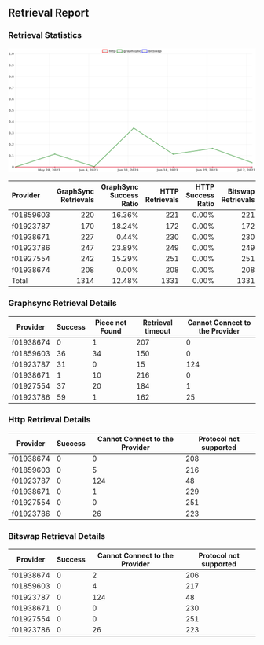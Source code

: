 ## Retrieval Report
### Retrieval Statistics
<img src="https://raw.githubusercontent.com/data-preservation-programs/filplus-checker-assets/main/filecoin-project/filecoin-plus-large-datasets/issues/1919/1688799113384.png"/>

| Provider  | GraphSync Retrievals | GraphSync Success Ratio | HTTP Retrievals | HTTP Success Ratio | Bitswap Retrievals | Bitswap Success Ratio |
| :-------- | -------------------: | ----------------------: | --------------: | -----------------: | -----------------: | --------------------: |
| f01859603 |                  220 |                  16.36% |             221 |              0.00% |                221 |                 0.00% |
| f01923787 |                  170 |                  18.24% |             172 |              0.00% |                172 |                 0.00% |
| f01938671 |                  227 |                   0.44% |             230 |              0.00% |                230 |                 0.00% |
| f01923786 |                  247 |                  23.89% |             249 |              0.00% |                249 |                 0.00% |
| f01927554 |                  242 |                  15.29% |             251 |              0.00% |                251 |                 0.00% |
| f01938674 |                  208 |                   0.00% |             208 |              0.00% |                208 |                 0.00% |
| Total     |                 1314 |                  12.48% |            1331 |              0.00% |               1331 |                 0.00% |

### Graphsync Retrieval Details
| Provider  | Success | Piece not Found | Retrieval timeout | Cannot Connect to the Provider |
| --------- | ------- | --------------- | ----------------- | ------------------------------ |
| f01938674 | 0       | 1               | 207               | 0                              |
| f01859603 | 36      | 34              | 150               | 0                              |
| f01923787 | 31      | 0               | 15                | 124                            |
| f01938671 | 1       | 10              | 216               | 0                              |
| f01927554 | 37      | 20              | 184               | 1                              |
| f01923786 | 59      | 1               | 162               | 25                             |

### Http Retrieval Details
| Provider  | Success | Cannot Connect to the Provider | Protocol not supported |
| --------- | ------- | ------------------------------ | ---------------------- |
| f01938674 | 0       | 0                              | 208                    |
| f01859603 | 0       | 5                              | 216                    |
| f01923787 | 0       | 124                            | 48                     |
| f01938671 | 0       | 1                              | 229                    |
| f01927554 | 0       | 0                              | 251                    |
| f01923786 | 0       | 26                             | 223                    |

### Bitswap Retrieval Details
| Provider  | Success | Cannot Connect to the Provider | Protocol not supported |
| --------- | ------- | ------------------------------ | ---------------------- |
| f01938674 | 0       | 2                              | 206                    |
| f01859603 | 0       | 4                              | 217                    |
| f01923787 | 0       | 124                            | 48                     |
| f01938671 | 0       | 0                              | 230                    |
| f01927554 | 0       | 0                              | 251                    |
| f01923786 | 0       | 26                             | 223                    |
